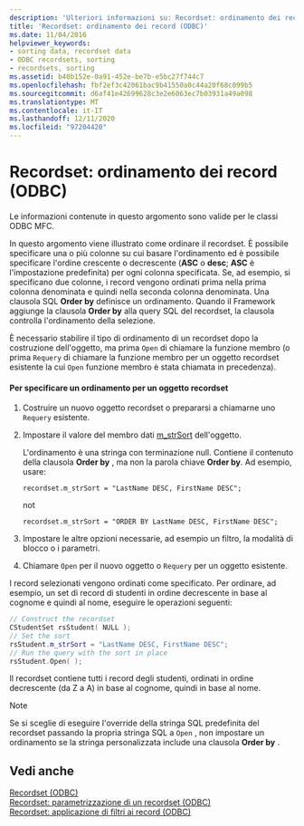 ```yaml
---
description: 'Ulteriori informazioni su: Recordset: ordinamento dei record (ODBC)'
title: 'Recordset: ordinamento dei record (ODBC)'
ms.date: 11/04/2016
helpviewer_keywords:
- sorting data, recordset data
- ODBC recordsets, sorting
- recordsets, sorting
ms.assetid: b40b152e-0a91-452e-be7b-e5bc27f744c7
ms.openlocfilehash: fbf2ef3c42061bac9b41550a0c44a20f68c099b5
ms.sourcegitcommit: d6af41e42699628c3e2e6063ec7b03931a49a098
ms.translationtype: MT
ms.contentlocale: it-IT
ms.lasthandoff: 12/11/2020
ms.locfileid: "97204420"
---
```

# <a name="recordset-sorting-records-odbc"></a>Recordset: ordinamento dei record (ODBC)

Le informazioni contenute in questo argomento sono valide per le classi ODBC MFC.

In questo argomento viene illustrato come ordinare il recordset. È possibile specificare una o più colonne su cui basare l'ordinamento ed è possibile specificare l'ordine crescente o decrescente (**ASC** o **desc**; **ASC** è l'impostazione predefinita) per ogni colonna specificata. Se, ad esempio, si specificano due colonne, i record vengono ordinati prima nella prima colonna denominata e quindi nella seconda colonna denominata. Una clausola SQL **Order by** definisce un ordinamento. Quando il Framework aggiunge la clausola **Order by** alla query SQL del recordset, la clausola controlla l'ordinamento della selezione.

È necessario stabilire il tipo di ordinamento di un recordset dopo la costruzione dell'oggetto, ma prima `Open` di chiamare la funzione membro (o prima `Requery` di chiamare la funzione membro per un oggetto recordset esistente la cui `Open` funzione membro è stata chiamata in precedenza).

#### <a name="to-specify-a-sort-order-for-a-recordset-object"></a>Per specificare un ordinamento per un oggetto recordset

1. Costruire un nuovo oggetto recordset o prepararsi a chiamarne uno `Requery` esistente.

1. Impostare il valore del membro dati [m_strSort](../../mfc/reference/crecordset-class.md#m_strsort) dell'oggetto.

   L'ordinamento è una stringa con terminazione null. Contiene il contenuto della clausola **Order by** , ma non la parola chiave **Order by**. Ad esempio, usare:

    ```
    recordset.m_strSort = "LastName DESC, FirstName DESC";
    ```

   not

    ```
    recordset.m_strSort = "ORDER BY LastName DESC, FirstName DESC";
    ```

1. Impostare le altre opzioni necessarie, ad esempio un filtro, la modalità di blocco o i parametri.

1. Chiamare `Open` per il nuovo oggetto o `Requery` per un oggetto esistente.

I record selezionati vengono ordinati come specificato. Per ordinare, ad esempio, un set di record di studenti in ordine decrescente in base al cognome e quindi al nome, eseguire le operazioni seguenti:

```cpp
// Construct the recordset
CStudentSet rsStudent( NULL );
// Set the sort
rsStudent.m_strSort = "LastName DESC, FirstName DESC";
// Run the query with the sort in place
rsStudent.Open( );
```

Il recordset contiene tutti i record degli studenti, ordinati in ordine decrescente (da Z a A) in base al cognome, quindi in base al nome.

> [!NOTE]
> Se si sceglie di eseguire l'override della stringa SQL predefinita del recordset passando la propria stringa SQL a `Open` , non impostare un ordinamento se la stringa personalizzata include una clausola **Order by** .

## <a name="see-also"></a>Vedi anche

[Recordset (ODBC)](../../data/odbc/recordset-odbc.md)<br/>
[Recordset: parametrizzazione di un recordset (ODBC)](../../data/odbc/recordset-parameterizing-a-recordset-odbc.md)<br/>
[Recordset: applicazione di filtri ai record (ODBC)](../../data/odbc/recordset-filtering-records-odbc.md)
